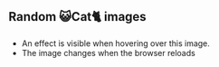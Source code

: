 <h2>Random 😺Cat🐈 images</h2>

* An effect is visible when hovering over this image.
* The image changes when the browser reloads